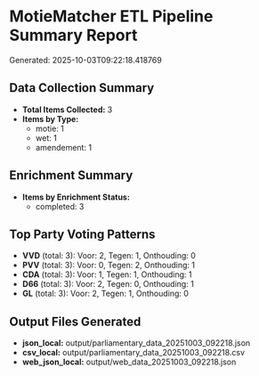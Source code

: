 
# MotieMatcher ETL Pipeline Summary Report
Generated: 2025-10-03T09:22:18.418769

## Data Collection Summary
- **Total Items Collected:** 3
- **Items by Type:**
  - motie: 1
  - wet: 1
  - amendement: 1

## Enrichment Summary
- **Items by Enrichment Status:**
  - completed: 3

## Top Party Voting Patterns
- **VVD** (total: 3): Voor: 2, Tegen: 1, Onthouding: 0
- **PVV** (total: 3): Voor: 0, Tegen: 2, Onthouding: 1
- **CDA** (total: 3): Voor: 1, Tegen: 1, Onthouding: 1
- **D66** (total: 3): Voor: 2, Tegen: 0, Onthouding: 1
- **GL** (total: 3): Voor: 2, Tegen: 1, Onthouding: 0

## Output Files Generated
- **json_local:** output/parliamentary_data_20251003_092218.json
- **csv_local:** output/parliamentary_data_20251003_092218.csv
- **web_json_local:** output/web_data_20251003_092218.json
